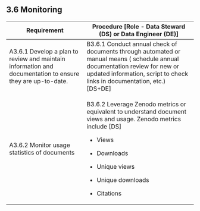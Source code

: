 ## **3.6 Monitoring**

<table>
    <thead>
        <tr class="header">
            <th><strong>Requirement</strong></th>
            <th><strong>Procedure</strong> [Role - Data Steward (DS) or Data Engineer (DE)]</th>
        </tr>
    </thead>
    <tbody>
        <tr class="odd">
            <td>A3.6.1 Develop a plan to review and maintain information and documentation to ensure they are up-to-date.</td>
            <td>B3.6.1 Conduct annual check of documents through automated or manual means ( schedule annual documentation review for new or updated information, script to check links in documentation, etc.) [DS+DE]</td>
        </tr>
        <tr class="even">
            <td>A3.6.2 Monitor usage statistics of documents</td>
            <td>
                <p>B3.6.2 Leverage Zenodo metrics or equivalent to understand document views and usage. Zenodo metrics include [DS]</p>
                <ul>
                    <li>
                        <p>Views</p>
                    </li>
                    <li>
                        <p>Downloads</p>
                    </li>
                    <li>
                        <p>Unique views</p>
                    </li>
                    <li>
                        <p>Unique downloads</p>
                    </li>
                    <li>
                        <p>Citations</p>
                    </li>
                </ul>
            </td>
        </tr>
    </tbody>
</table>
